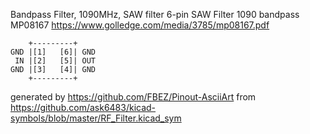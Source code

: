 Bandpass Filter, 1090MHz, SAW filter 6-pin
SAW Filter 1090 bandpass MP08167
https://www.golledge.com/media/3785/mp08167.pdf


	    +---------+
	GND |[1]   [6]| GND
	 IN |[2]   [5]| OUT
	GND |[3]   [4]| GND
	    +---------+


generated by https://github.com/FBEZ/Pinout-AsciiArt from https://github.com/ask6483/kicad-symbols/blob/master/RF_Filter.kicad_sym